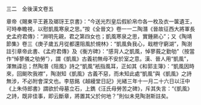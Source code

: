 三二　全後漢文卷五

章帝《賜東平王蒼及瑯玡王京書》：“今送光烈皇后假紒帛巾各一枚及衣一箧遺王，可時奉瞻視，以慰凱風寒泉之思。”按《全晉文》卷一一二陶潛《晉故征西大將軍長史孟府君傳》：“淵明先親，君之第四女也；凱風寒泉之思，實鍾厥心”；又《陶靖節集》卷三《庚子歲五月從都還阻風於規林》：“凱風負我心，戢枻守窮湖”，陶澍註引章帝此書、《孟府君傳》及《衡方碑》：“感背人之凱風，悼蓼莪之勤劬”（按當作“悼蓼儀之劬勞”），謂《凱風》古義初無母不安於室之意。漢、晉人用“凱風”，渾無諱忌；然陶潛《阻風》詩之“凱風”衹指風耳，正如其《和郭主簿》：“凱風因時來，回颷吹我襟”，陶澍知《凱風》古義不惡，而未知此處“凱風”與《凱風》之詩無涉，不必附會深文也。李慈銘《越縵堂日記》光緒三年十一月二十六日以汪中《上朱侍郎書》謂欲於母墓立石，上鐫《汪氏母勞苦之碑》，斥其失言：“《凱風》之詩，既非佳事，即云斷章，將置其父於何地？”則似未見陶澍斯註矣。